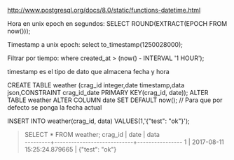 http://www.postgresql.org/docs/8.0/static/functions-datetime.html

Hora en unix epoch en segundos:
SELECT ROUND(EXTRACT(EPOCH FROM now()));

Timestamp a unix epoch:
select to_timestamp(1250028000);

Filtrar por tiempo:
where created_at > (now() - INTERVAL '1 HOUR');


timestamp es el tipo de dato que almacena fecha y hora

CREATE TABLE weather (crag_id integer,date timestamp,data json,CONSTRAINT crag_id_date PRIMARY KEY(crag_id, date));
ALTER TABLE weather ALTER COLUMN date SET DEFAULT now(); // Para que por defecto se ponga la fecha actual

INSERT INTO weather(crag_id, data) VALUES(1,'{"test": "ok"}');

> SELECT * FROM weather;
 crag_id |            date            |      data      
 ---------+----------------------------+----------------
        1 | 2017-08-11 15:25:24.879665 | {"test": "ok"}


